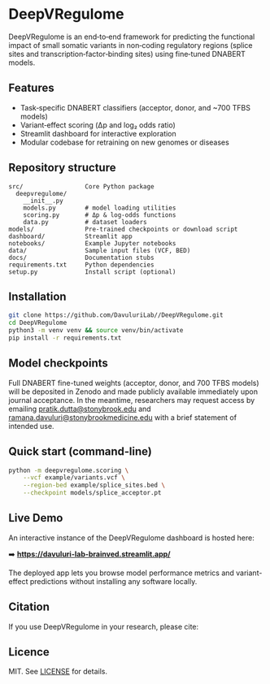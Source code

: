 # DeepVRegulome

DeepVRegulome is an end‑to‑end framework for predicting the functional impact of small somatic variants in non‑coding regulatory regions (splice sites and transcription‑factor‑binding sites) using fine‑tuned DNABERT models.

## Features
* Task‑specific DNABERT classifiers (acceptor, donor, and ~700 TFBS models)
* Variant‑effect scoring (Δp and log₂ odds ratio)
* Streamlit dashboard for interactive exploration
* Modular codebase for retraining on new genomes or diseases

## Repository structure
```
src/                 Core Python package
  deepvregulome/
    __init__.py
    models.py        # model loading utilities
    scoring.py       # Δp & log‑odds functions
    data.py          # dataset loaders
models/              Pre‑trained checkpoints or download script
dashboard/           Streamlit app
notebooks/           Example Jupyter notebooks
data/                Sample input files (VCF, BED)
docs/                Documentation stubs
requirements.txt     Python dependencies
setup.py             Install script (optional)
```
## Installation
```bash
git clone https://github.com/DavuluriLab//DeepVRegulome.git
cd DeepVRegulome
python3 -m venv venv && source venv/bin/activate
pip install -r requirements.txt
```

## Model checkpoints
Full DNABERT fine-tuned weights (acceptor, donor, and 700 TFBS models) will be deposited in Zenodo and made publicly available immediately upon journal acceptance.
In the meantime, researchers may request access by emailing pratik.dutta@stonybrook.edu and ramana.davuluri@stonybrookmedicine.edu  with a brief statement of intended use.




## Quick start (command‑line)
```bash
python -m deepvregulome.scoring \
    --vcf example/variants.vcf \
    --region-bed example/splice_sites.bed \
    --checkpoint models/splice_acceptor.pt
```
## Live Demo

An interactive instance of the DeepVRegulome dashboard is hosted here:

➡️ **https://davuluri-lab-brainved.streamlit.app/**

The deployed app lets you browse model performance metrics and variant-effect predictions without installing any software locally.



## Citation
If you use DeepVRegulome in your research, please cite:



## Licence
MIT. See [LICENSE](LICENSE) for details.
